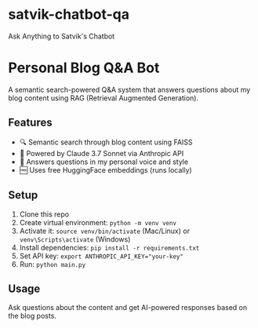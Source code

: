 # satvik-chatbot-qa
Ask Anything to Satvik's Chatbot

# Personal Blog Q&A Bot

A semantic search-powered Q&A system that answers questions about my blog content using RAG (Retrieval Augmented Generation).

## Features
- 🔍 Semantic search through blog content using FAISS
- 🤖 Powered by Claude 3.7 Sonnet via Anthropic API
- 📝 Answers questions in my personal voice and style
- 🆓 Uses free HuggingFace embeddings (runs locally)


## Setup
1. Clone this repo
2. Create virtual environment: `python -m venv venv`
3. Activate it: `source venv/bin/activate` (Mac/Linux) or `venv\Scripts\activate` (Windows)
4. Install dependencies: `pip install -r requirements.txt`
5. Set API key: `export ANTHROPIC_API_KEY="your-key"`
6. Run: `python main.py`

## Usage
Ask questions about the content and get AI-powered responses based on the blog posts.
